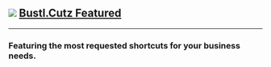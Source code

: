 ## ![](https://cutz.bustl.io/featured/depiction/featured.png) [Bustl.Cutz Featured](https://cutz.bustl.io/featured/depiction/featured.html)

----

### Featuring the most requested shortcuts for your business needs.
